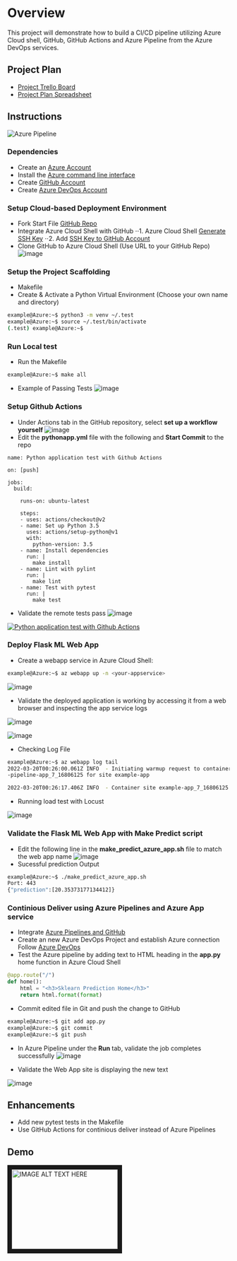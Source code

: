# Overview

This project will demonstrate how to build a CI/CD pipeline utilizing Azure Cloud shell, GitHub, GitHub Actions and Azure Pipeline from the Azure DevOps services.


## Project Plan
* [Project Trello Board](https://trello.com/invite/b/utPUpbKs/4de71565c462e1ecd9979226163da45b/azure-webapp-pipeline)
* [Project Plan Spreadsheet](https://docs.google.com/spreadsheets/d/1YxOxBlr8zrpXSzDh7PlDraRNqhwDD2ab5f9H8kcbaOg/edit?usp=sharing)


## Instructions
![Azure Pipeline](https://user-images.githubusercontent.com/89496176/159104344-83559ddd-c537-4ccd-9bc0-603344079cf7.jpg)


### Dependencies
* Create an [Azure Account](https://portal.azure.com)
* Install the [Azure command line interface](https://docs.microsoft.com/en-us/cli/azure/install-azure-cli?view=azure-cli-latest)
* Create [GitHub Account](https://docs.github.com/en/get-started/signing-up-for-github/signing-up-for-a-new-github-account)
* Create [Azure DevOps Account](https://azure.microsoft.com/en-us/services/devops/)


### Setup Cloud-based Deployment Environment
* Fork Start File [GitHub Repo](https://github.com/Jake4PCAPS/azure-pipeline)
* Integrate Azure Cloud Shell with GitHub
⋅⋅1. Azure Cloud Shell [Generate SSH Key](https://docs.github.com/en/authentication/connecting-to-github-with-ssh/generating-a-new-ssh-key-and-adding-it-to-the-ssh-agent)
⋅⋅2. Add [SSH Key to GitHub Account](https://docs.github.com/en/authentication/connecting-to-github-with-ssh/adding-a-new-ssh-key-to-your-github-account)
* Clone GitHub to Azure Cloud Shell (Use URL to your GitHub Repo)
![image](https://user-images.githubusercontent.com/89496176/159137779-4e7fa523-bf31-4e9a-985d-ad3b2bdec24e.png)


### Setup the Project Scaffolding
* Makefile
* Create & Activate a Python Virtual Environment (Choose your own name and directory)

```bash
example@Azure:~$ python3 -m venv ~/.test
example@Azure:~$ source ~/.test/bin/activate
(.test) example@Azure:~$ 
```


### Run Local test
* Run the Makefile
```bash
example@Azure:~$ make all
```
* Example of Passing Tests
![image](https://user-images.githubusercontent.com/89496176/159138090-b24bed2c-8610-4bfa-8032-135694bd9027.png)


### Setup Github Actions
* Under Actions tab in the GitHub repository, select **set up a workflow yourself**
![image](https://user-images.githubusercontent.com/89496176/159138274-e6302440-a224-4139-a476-76e9804c5f80.png)
* Edit the **pythonapp.yml** file with the following and **Start Commit** to the repo
```
name: Python application test with Github Actions

on: [push]

jobs:
  build:

    runs-on: ubuntu-latest

    steps:
    - uses: actions/checkout@v2
    - name: Set up Python 3.5
      uses: actions/setup-python@v1
      with:
        python-version: 3.5
    - name: Install dependencies
      run: |
        make install
    - name: Lint with pylint
      run: |
        make lint
    - name: Test with pytest
      run: |
        make test
```

* Validate the remote tests pass
![image](https://user-images.githubusercontent.com/89496176/159138359-79b3f663-f049-4277-a4c2-49c5b16ddac0.png)

[![Python application test with Github Actions](https://github.com/Jake4PCAPS/azure-pipeline/actions/workflows/pythonapp.yml/badge.svg)](https://github.com/Jake4PCAPS/azure-pipeline/actions/workflows/pythonapp.yml)


### Deploy Flask ML Web App
* Create a webapp service in Azure Cloud Shell:
```bash
example@Azure:~$ az webapp up -n <your-appservice>
```
![image](https://user-images.githubusercontent.com/89496176/159143393-968232d8-171d-4d4e-a2a6-e92969ce978f.png)

* Validate the deployed application is working by accessing it from a web browser and inspecting the app service logs

![image](https://user-images.githubusercontent.com/89496176/159138982-76eeb19c-492c-42e9-bb0d-bce7ce4d23d2.png)

 ![image](https://user-images.githubusercontent.com/89496176/159139007-ba412cce-ee81-4267-a804-b39779df7327.png)

* Checking Log File
```bash
example@Azure:~$ az webapp log tail
2022-03-20T00:26:00.061Z INFO  - Initiating warmup request to container project2
-pipeline-app_7_16806125 for site example-app

2022-03-20T00:26:17.406Z INFO  - Container site example-app_7_16806125 for site site example-app initialized successfully and is ready to serve requests.
```

* Running load test with Locust
	
![image](https://user-images.githubusercontent.com/89496176/159144251-4663b344-689e-4772-aecd-7d4d2f9883b6.png)


### Validate the Flask ML Web App with **Make Predict** script
* Edit the following line in the **make_predict_azure_app.sh** file to match the web app name
![image](https://user-images.githubusercontent.com/89496176/159138930-01dcc042-95cd-44f3-a907-79c38c4ad46f.png)
* Sucessful prediction Output
```bash
example@Azure:~$ ./make_predict_azure_app.sh
Port: 443
{"prediction":[20.35373177134412]}
```


### Continious Deliver using Azure Pipelines and Azure App service
* Integrate [Azure Pipelines and GitHub](https://docs.microsoft.com/en-us/azure/devops/pipelines/repos/github?view=azure-devops&tabs=yaml)
* Create an new Azure DevOps Project and establish Azure connection
Follow [Azure DevOps](https://docs.microsoft.com/en-us/azure/devops/pipelines/ecosystems/python-webapp?view=azure-devops#create-an-azure-devops-project-and-connect-to-azure)
* Test the Azure pipeline by adding text to HTML heading in the **app.py** home function in Azure Cloud Shell
```python
@app.route("/")
def home():
    html = "<h3>Sklearn Prediction Home</h3>"
    return html.format(format)
```
* Commit edited file in Git and push the change to GitHub
```bash
example@Azure:~$ git add app.py
example@Azure:~$ git commit
example@Azure:~$ git push
```
* In Azure Pipeline under the **Run** tab, validate the job completes successfully
![image](https://user-images.githubusercontent.com/89496176/159143056-366ff6c1-a52c-4313-be0b-c193502e615b.png)

* Validate the Web App site is displaying the new text

![image](https://user-images.githubusercontent.com/89496176/159143220-c633f8f6-cc18-4452-a501-7da127ae9095.png)


## Enhancements

* Add new pytest tests in the Makefile 
* Use GitHub Actions for continious deliver instead of Azure Pipelines


## Demo 

<a href="http://www.youtube.com/watch?feature=player_embedded&v=NqXMLn6dLDQ
" target="https://youtu.be/NqXMLn6dLDQ"><img src="http://img.youtube.com/vi/NqXMLn6dLDQ/0.jpg" 
alt="IMAGE ALT TEXT HERE" width="240" height="180" border="10" /></a>


